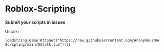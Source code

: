 # Roblox-Scripting
**Submit your scripts in issues**
   
   
   
Ustalk: 
```
loadstring(game:HttpGet("https://raw.githubusercontent.com/AnonymousOne0680/Roblox-Scripting/main/UStalk.lua"))()
```
